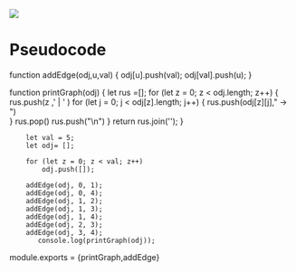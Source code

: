 



![](https://i.ibb.co/XLy3jcr/code29.png)


# Pseudocode

function addEdge(odj,u,val)
{
    odj[u].push(val);
    odj[val].push(u);
}

function printGraph(odj)
{
    let rus =[];
    for (let z = 0; z < odj.length; z++) {
        rus.push(z ,' | ' )
            for (let j = 0; j < odj[z].length; j++) {
               rus.push(odj[z][j]," -> ")      
            }
        rus.pop()
           rus.push("\n")
        }
        return rus.join('');
}

        let val = 5;
        let odj= [];
           
        for (let z = 0; z < val; z++)
            odj.push([]);

        addEdge(odj, 0, 1);
        addEdge(odj, 0, 4);
        addEdge(odj, 1, 2);
        addEdge(odj, 1, 3);
        addEdge(odj, 1, 4);
        addEdge(odj, 2, 3);
        addEdge(odj, 3, 4);
           console.log(printGraph(odj));
        
module.exports = {printGraph,addEdge}
